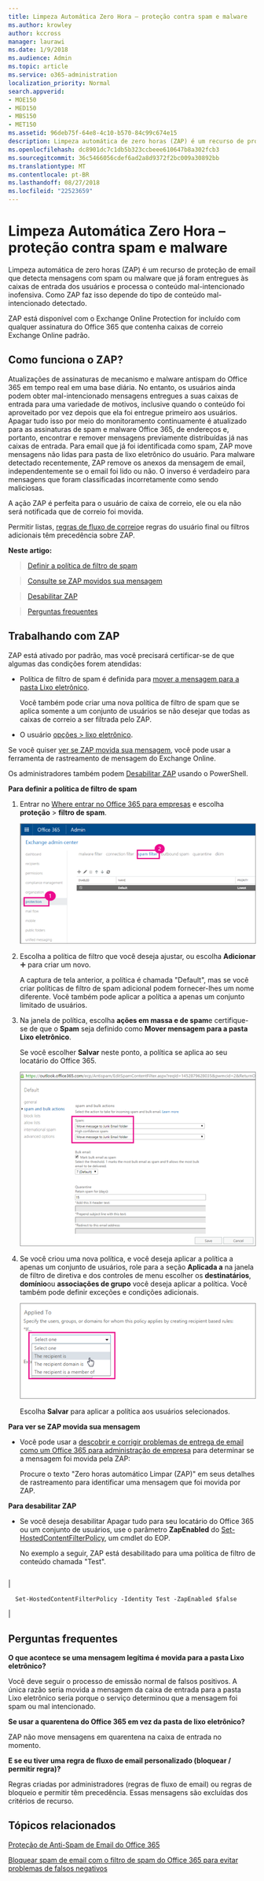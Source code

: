 ```yaml
---
title: Limpeza Automática Zero Hora – proteção contra spam e malware
ms.author: krowley
author: kccross
manager: laurawi
ms.date: 1/9/2018
ms.audience: Admin
ms.topic: article
ms.service: o365-administration
localization_priority: Normal
search.appverid:
- MOE150
- MED150
- MBS150
- MET150
ms.assetid: 96deb75f-64e8-4c10-b570-84c99c674e15
description: Limpeza automática de zero horas (ZAP) é um recurso de proteção de email que detecta mensagens com spam ou malware que já foram entregues às caixas de entrada dos usuários e processa o conteúdo mal-intencionado inofensiva. Como ZAP faz isso depende do tipo de conteúdo mal-intencionado detectado.
ms.openlocfilehash: dc8901dc7c1db5b323ccbeee610647b8a302fcb3
ms.sourcegitcommit: 36c5466056cdef6ad2a8d9372f2bc009a30892bb
ms.translationtype: MT
ms.contentlocale: pt-BR
ms.lasthandoff: 08/27/2018
ms.locfileid: "22523659"
---
```

# <a name="zero-hour-auto-purge---protection-against-spam-and-malware"></a>Limpeza Automática Zero Hora – proteção contra spam e malware

Limpeza automática de zero horas (ZAP) é um recurso de proteção de email que detecta mensagens com spam ou malware que já foram entregues às caixas de entrada dos usuários e processa o conteúdo mal-intencionado inofensiva. Como ZAP faz isso depende do tipo de conteúdo mal-intencionado detectado.
  
ZAP está disponível com o Exchange Online Protection for incluído com qualquer assinatura do Office 365 que contenha caixas de correio Exchange Online padrão.
  
## <a name="how-does-zap-work"></a>Como funciona o ZAP?

Atualizações de assinaturas de mecanismo e malware antispam do Office 365 em tempo real em uma base diária. No entanto, os usuários ainda podem obter mal-intencionado mensagens entregues a suas caixas de entrada para uma variedade de motivos, inclusive quando o conteúdo foi aproveitado por vez depois que ela foi entregue primeiro aos usuários. Apagar tudo isso por meio do monitoramento continuamente é atualizado para as assinaturas de spam e malware Office 365, de endereços e, portanto, encontrar e remover mensagens previamente distribuídas já nas caixas de entrada. Para email que já foi identificada como spam, ZAP move mensagens não lidas para pasta de lixo eletrônico do usuário. Para malware detectado recentemente, ZAP remove os anexos da mensagem de email, independentemente se o email foi lido ou não. O inverso é verdadeiro para mensagens que foram classificadas incorretamente como sendo maliciosas.
  
A ação ZAP é perfeita para o usuário de caixa de correio, ele ou ela não será notificada que de correio foi movida.
  
Permitir listas, [regras de fluxo de correio](https://go.microsoft.com/fwlink/p/?LinkId=722755)e regras do usuário final ou filtros adicionais têm precedência sobre ZAP.
  
 **Neste artigo:**
  
> [Definir a política de filtro de spam](zero-hour-auto-purge.md#BK_SetSpam)
    
> [Consulte se ZAP movidos sua mensagem](zero-hour-auto-purge.md#BK_DidZAPMove)
    
> [Desabilitar ZAP](zero-hour-auto-purge.md#BK_Posh)
    
> [Perguntas frequentes](zero-hour-auto-purge.md#BK_FAQ)
    
## <a name="working-with-zap"></a>Trabalhando com ZAP

ZAP está ativado por padrão, mas você precisará certificar-se de que algumas das condições forem atendidas:
  
- Política de filtro de spam é definida para [mover a mensagem para a pasta Lixo eletrônico](zero-hour-auto-purge.md#BK_SetSpam).
    
    Você também pode criar uma nova política de filtro de spam que se aplica somente a um conjunto de usuários se não desejar que todas as caixas de correio a ser filtrada pelo ZAP.
    
- O usuário [opções \> lixo eletrônico](https://support.office.com/article/068FA430-F8D7-4518-A8DA-8BC74958F05F).
    
Se você quiser [ver se ZAP movida sua mensagem](zero-hour-auto-purge.md#BK_DidZAPMove), você pode usar a ferramenta de rastreamento de mensagem do Exchange Online.
  
Os administradores também podem [Desabilitar ZAP](zero-hour-auto-purge.md#BK_Posh) usando o PowerShell. 
  
 **Para definir a política de filtro de spam**
  
1. Entrar no [Where entrar no Office 365 para empresas](https://support.office.com/article/e9eb7d51-5430-4929-91ab-6157c5a050b4) e escolha **proteção** \> **filtro de spam**. 
    
    ![No EAC, escolha a proteção e, em seguida, o filtro de spam](media/0463c879-63fa-4a6c-9b03-e980d5ef3954.PNG)
  
2. Escolha a política de filtro que você deseja ajustar, ou escolha **Adicionar**![ícone Adicionar](media/8ee52980-254b-440b-99a2-18d068de62d3.gif) para criar um novo. 
    
    A captura de tela anterior, a política é chamada "Default", mas se você criar políticas de filtro de spam adicional podem fornecer-lhes um nome diferente. Você também pode aplicar a política a apenas um conjunto limitado de usuários.
    
3. Na janela de política, escolha **ações em massa e de spam**e certifique-se de que o **Spam** seja definido como **Mover mensagem para a pasta Lixo eletrônico**. 
    
    Se você escolher **Salvar** neste ponto, a política se aplica ao seu locatário do Office 365. 
    
    ![Conjuntos de ações em massa e de spam a mensagem Mpve para a pasta Lixo eletrônico](media/4332cfb3-89e1-48ba-8da8-9286f2fa1089.PNG)
  
4. Se você criou uma nova política, e você deseja aplicar a política a apenas um conjunto de usuários, role para a seção **Aplicada a** na janela de filtro de diretiva e dos controles de menu escolher os **destinatários**, **domínio**ou **associações de grupo** você deseja aplicar a política. Você também pode definir exceções e condições adicionais. 
    
    ![Na seção aplicada a escolher os destinatários](media/19ca10db-c0f4-432c-b3de-ad4101a23de6.PNG)
  
    Escolha **Salvar** para aplicar a política aos usuários selecionados. 
    
 **Para ver se ZAP movida sua mensagem**
  
- Você pode usar a [descobrir e corrigir problemas de entrega de email como um Office 365 para administração de empresa](https://support.office.com/article/e7758b99-1896-41db-bf39-51e2dba21de6) para determinar se a mensagem foi movida pela ZAP: 
    
    Procure o texto "Zero horas automático Limpar (ZAP)" em seus detalhes de rastreamento para identificar uma mensagem que foi movida por ZAP.
    
 **Para desabilitar ZAP**
  
- Se você deseja desabilitar Apagar tudo para seu locatário do Office 365 ou um conjunto de usuários, use o parâmetro **ZapEnabled** do [Set-HostedContentFilterPolicy](https://go.microsoft.com/fwlink/p/?LinkId=722758), um cmdlet do EOP.
    
    No exemplo a seguir, ZAP está desabilitado para uma política de filtro de conteúdo chamada "Test".
    
||
|:-----|
|
```
  Set-HostedContentFilterPolicy -Identity Test -ZapEnabled $false
```

|
   
## <a name="faq"></a>Perguntas frequentes
<a name="BK_FAQ"> </a>

 **O que acontece se uma mensagem legítima é movida para a pasta Lixo eletrônico?**
  
Você deve seguir o processo de emissão normal de falsos positivos. A única razão seria movida a mensagem da caixa de entrada para a pasta Lixo eletrônico seria porque o serviço determinou que a mensagem foi spam ou mal intencionado.
  
 **Se usar a quarentena do Office 365 em vez da pasta de lixo eletrônico?**
  
ZAP não move mensagens em quarentena na caixa de entrada no momento.
  
 **E se eu tiver uma regra de fluxo de email personalizado (bloquear / permitir regra)?**
  
Regras criadas por administradores (regras de fluxo de email) ou regras de bloqueio e permitir têm precedência. Essas mensagens são excluídas dos critérios de recurso.
  
## <a name="related-topics"></a>Tópicos relacionados
<a name="BK_FAQ"> </a>

[Proteção de Anti-Spam de Email do Office 365](anti-spam-protection.md)
  
[Bloquear spam de email com o filtro de spam do Office 365 para evitar problemas de falsos negativos](block-email-spam-to-prevent-false-negatives.md)
  

